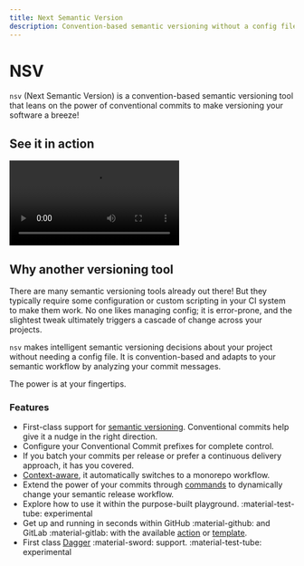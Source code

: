 ```yaml
---
title: Next Semantic Version
description: Convention-based semantic versioning without a config file
---
```


# NSV

`nsv` (Next Semantic Version) is a convention-based semantic versioning tool that leans on the power of conventional commits to make versioning your software a breeze!

## See it in action

<div>
    <video controls>
        <source src="./static/nsv.webm" type="video/webm">
        <source src="./static/nsv.mp4" type="video/mp4">
    </video>
</div>

## Why another versioning tool

There are many semantic versioning tools already out there! But they typically require some configuration or custom scripting in your CI system to make them work. No one likes managing config; it is error-prone, and the slightest tweak ultimately triggers a cascade of change across your projects.

`nsv` makes intelligent semantic versioning decisions about your project without needing a config file. It is convention-based and adapts to your semantic workflow by analyzing your commit messages.

The power is at your fingertips.

### Features

- First-class support for <u>semantic versioning</u>. Conventional commits help give it a nudge in the right direction.
- Configure your Conventional Commit prefixes for complete control.
- If you batch your commits per release or prefer a continuous delivery approach, it has you covered.
- <u>Context-aware</u>, it automatically switches to a monorepo workflow.
- Extend the power of your commits through <u>commands</u> to dynamically change your semantic release workflow.
- Explore how to use it within the purpose-built playground. <span class="rounded-pill">:material-test-tube: experimental</span>
- Get up and running in seconds within GitHub :material-github: and GitLab :material-gitlab: with the available <u>[action](https://github.com/purpleclay/nsv-action)</u> or <u>[template](https://gitlab.com/purpleclay/nsv)</u>.
- First class <u>[Dagger](https://dagger.io/)</u> :material-sword: support. <span class="rounded-pill">:material-test-tube: experimental</span>

